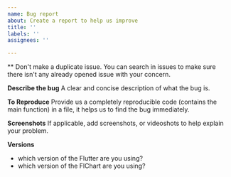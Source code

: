 ```yaml
---
name: Bug report
about: Create a report to help us improve
title: ''
labels: ''
assignees: ''

---
```


** Don't make a duplicate issue.
You can search in issues to make sure there isn't any already opened issue with your concern.

**Describe the bug**
A clear and concise description of what the bug is.

**To Reproduce**
Provide us a completely reproducible code (contains the main function) in a file, it helps us to find the bug immediately.

**Screenshots**
If applicable, add screenshots, or videoshots to help explain your problem.

**Versions**
 - which version of the Flutter are you using?
 - which version of the FlChart are you using?
